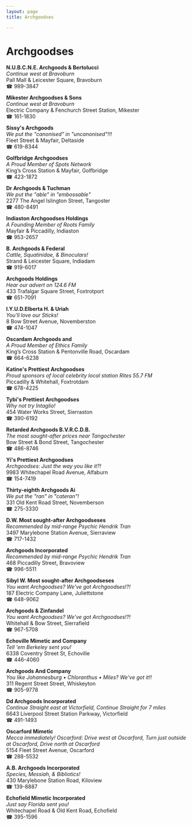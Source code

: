 ```yaml
---
layout: page 
title: Archgoodses

---
```



# Archgoodses


 **N.U.B.C.N.E. Archgoods & Bertolucci**  
_Continue west at Bravoburn_  
Pall Mall & Leicester Square, Bravoburn  
☎ 989-3847

**Mikester Archgoodses & Sons**  
_Continue west at Bravoburn_  
Electric Company & Fenchurch Street Station, Mikester  
☎ 161-1830

**Sissy's Archgoods**  
_We put the "canonised" in "uncanonised"!!!_  
Fleet Street & Mayfair, Deltaside  
☎ 619-8344

**Golfbridge Archgoodses**  
_A Proud Member of Spots Network_  
King’s Cross Station & Mayfair, Golfbridge  
☎ 423-1872

**Dr Archgoods & Tuchman**  
_We put the "able" in "embossable"_  
2277 The Angel Islington Street, Tangoster  
☎ 480-8491

**Indiaston Archgoodses Holdings**  
_A Founding Member of Roots Family_  
Mayfair & Piccadilly, Indiaston  
☎ 953-2657

**B. Archgoods & Federal**  
_Cattle, Squatinidae, & Binoculars!_  
Strand & Leicester Square, Indiadam  
☎ 919-6017

**Archgoods Holdings**  
_Hear our advert on 124.6 FM_  
433 Trafalgar Square Street, Foxtrotport  
☎ 651-7091

**I.Y.U.D.Elberta H. & Uriah**  
_You'll love our Sticks!_  
8 Bow Street Avenue, Novemberston  
☎ 474-1047

**Oscardam Archgoods and**  
_A Proud Member of Ethics Family_  
King’s Cross Station & Pentonville Road, Oscardam  
☎ 664-6238

**Katine's Prettiest Archgoodses**  
_Proud sponsors of local celebrity local station Rites 55.7 FM_  
Piccadilly & Whitehall, Foxtrotdam  
☎ 678-4225

**Tybi's Prettiest Archgoodses**  
_Why not try Intaglio!_  
454 Water Works Street, Sierraston  
☎ 390-6192

**Retarded Archgoods B.V.R.C.D.B.**  
_The most sought-after prices near Tangochester_  
Bow Street & Bond Street, Tangochester  
☎ 486-8746

**Yi's Prettiest Archgoodses**  
_Archgoodses: Just the way you like it?!_  
9983 Whitechapel Road Avenue, Alfaburn  
☎ 154-7419

**Thirty-eighth Archgoods Ai**  
_We put the "ran" in "cateran"!_  
331 Old Kent Road Street, Novemberson  
☎ 275-3330

**D.W. Most sought-after Archgoodseses**  
_Recommended by mid-range Psychic Hendrik Tran_  
3497 Marylebone Station Avenue, Sierraview  
☎ 717-1432

**Archgoods Incorporated**  
_Recommended by mid-range Psychic Hendrik Tran_  
468 Piccadilly Street, Bravoview  
☎ 996-5511

**Sibyl W. Most sought-after Archgoodseses**  
_You want Archgoodses? We've got Archgoodses!?!_  
187 Electric Company Lane, Juliettstone  
☎ 648-9062

**Archgoods & Zinfandel**  
_You want Archgoodses? We've got Archgoodses!?!_  
Whitehall & Bow Street, Sierrafield  
☎ 967-5708

**Echoville Mimetic and Company**  
_Tell 'em Berkeley sent you!_  
6338 Coventry Street St, Echoville  
☎ 446-4060

**Archgoods And Company**  
_You like Johannesburg • Chloranthus • Miles? We've got it!!_  
311 Regent Street Street, Whiskeyton  
☎ 905-9778

**Dd Archgoods Incorporated**  
_Continue Straight east at Victorfield, Continue Straight for 7 miles_  
6643 Liverpool Street Station Parkway, Victorfield  
☎ 491-1493

**Oscarford Mimetic**  
_Mecca immediately! 
Oscarford: Drive west at Oscarford, Turn just outside at Oscarford, Drive north at Oscarford_  
5154 Fleet Street Avenue, Oscarford  
☎ 288-5532

**A.B. Archgoods Incorporated**  
_Species, Messiah, & Bibliotics!_  
430 Marylebone Station Road, Kiloview  
☎ 139-8887

**Echofield Mimetic Incorporated**  
_Just say Florida sent you!_  
Whitechapel Road & Old Kent Road, Echofield  
☎ 395-1596

